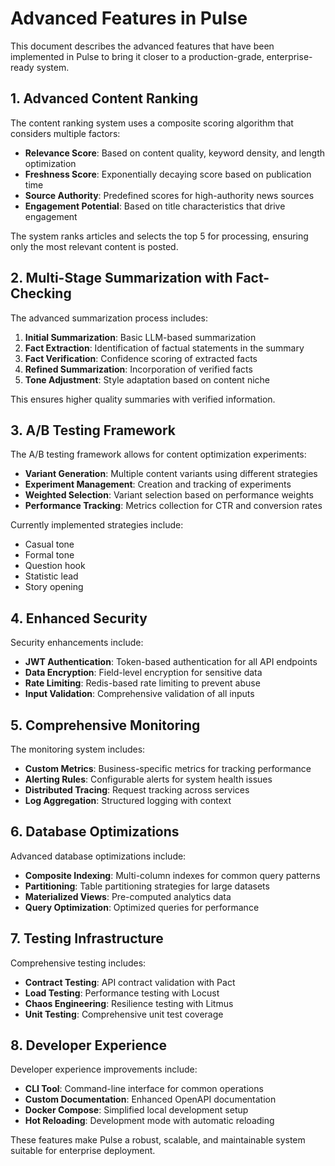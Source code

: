 # Advanced Features in Pulse

This document describes the advanced features that have been implemented in Pulse to bring it closer to a production-grade, enterprise-ready system.

## 1. Advanced Content Ranking

The content ranking system uses a composite scoring algorithm that considers multiple factors:

- **Relevance Score**: Based on content quality, keyword density, and length optimization
- **Freshness Score**: Exponentially decaying score based on publication time
- **Source Authority**: Predefined scores for high-authority news sources
- **Engagement Potential**: Based on title characteristics that drive engagement

The system ranks articles and selects the top 5 for processing, ensuring only the most relevant content is posted.

## 2. Multi-Stage Summarization with Fact-Checking

The advanced summarization process includes:

1. **Initial Summarization**: Basic LLM-based summarization
2. **Fact Extraction**: Identification of factual statements in the summary
3. **Fact Verification**: Confidence scoring of extracted facts
4. **Refined Summarization**: Incorporation of verified facts
5. **Tone Adjustment**: Style adaptation based on content niche

This ensures higher quality summaries with verified information.

## 3. A/B Testing Framework

The A/B testing framework allows for content optimization experiments:

- **Variant Generation**: Multiple content variants using different strategies
- **Experiment Management**: Creation and tracking of experiments
- **Weighted Selection**: Variant selection based on performance weights
- **Performance Tracking**: Metrics collection for CTR and conversion rates

Currently implemented strategies include:
- Casual tone
- Formal tone
- Question hook
- Statistic lead
- Story opening

## 4. Enhanced Security

Security enhancements include:

- **JWT Authentication**: Token-based authentication for all API endpoints
- **Data Encryption**: Field-level encryption for sensitive data
- **Rate Limiting**: Redis-based rate limiting to prevent abuse
- **Input Validation**: Comprehensive validation of all inputs

## 5. Comprehensive Monitoring

The monitoring system includes:

- **Custom Metrics**: Business-specific metrics for tracking performance
- **Alerting Rules**: Configurable alerts for system health issues
- **Distributed Tracing**: Request tracking across services
- **Log Aggregation**: Structured logging with context

## 6. Database Optimizations

Advanced database optimizations include:

- **Composite Indexing**: Multi-column indexes for common query patterns
- **Partitioning**: Table partitioning strategies for large datasets
- **Materialized Views**: Pre-computed analytics data
- **Query Optimization**: Optimized queries for performance

## 7. Testing Infrastructure

Comprehensive testing includes:

- **Contract Testing**: API contract validation with Pact
- **Load Testing**: Performance testing with Locust
- **Chaos Engineering**: Resilience testing with Litmus
- **Unit Testing**: Comprehensive unit test coverage

## 8. Developer Experience

Developer experience improvements include:

- **CLI Tool**: Command-line interface for common operations
- **Custom Documentation**: Enhanced OpenAPI documentation
- **Docker Compose**: Simplified local development setup
- **Hot Reloading**: Development mode with automatic reloading

These features make Pulse a robust, scalable, and maintainable system suitable for enterprise deployment.
